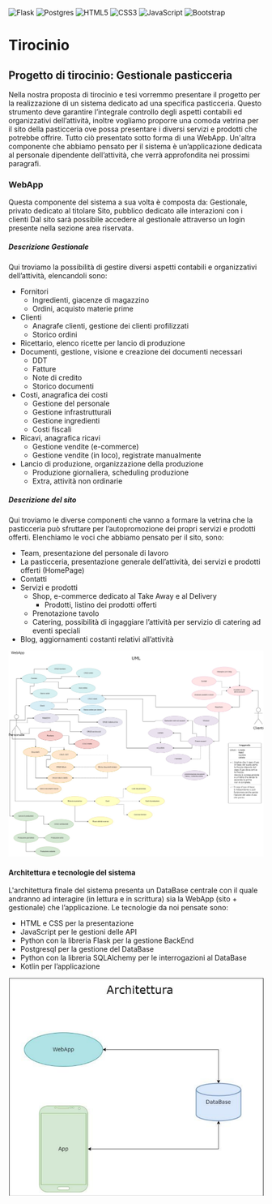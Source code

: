 <div>
  
  ![Flask](https://img.shields.io/badge/flask-%23000.svg?style=for-the-badge&logo=flask&logoColor=white)
  ![Postgres](https://img.shields.io/badge/postgres-%23316192.svg?style=for-the-badge&logo=postgresql&logoColor=white)
  ![HTML5](https://img.shields.io/badge/html5-%23E34F26.svg?style=for-the-badge&logo=html5&logoColor=white)
  ![CSS3](https://img.shields.io/badge/css3-%231572B6.svg?style=for-the-badge&logo=css3&logoColor=white)
  ![JavaScript](https://img.shields.io/badge/javascript-%23323330.svg?style=for-the-badge&logo=javascript&logoColor=%23F7DF1E)
  ![Bootstrap](https://img.shields.io/badge/bootstrap-%238511FA.svg?style=for-the-badge&logo=bootstrap&logoColor=white)
  
</div>

# Tirocinio
## Progetto di tirocinio: Gestionale pasticceria
Nella nostra proposta di tirocinio e tesi vorremmo presentare il progetto per la realizzazione di un sistema dedicato ad una specifica pasticceria.
Questo strumento deve garantire l’integrale controllo degli aspetti contabili ed organizzativi dell’attività, inoltre vogliamo proporre una comoda vetrina per il sito della pasticceria ove possa presentare i diversi servizi e prodotti che potrebbe offrire.
Tutto ciò presentato sotto forma di una WebApp.
Un'altra componente che abbiamo pensato per il sistema è un’applicazione dedicata al personale dipendente dell’attività, che verrà approfondita nei prossimi paragrafi.

### WebApp
Questa componente del sistema a sua volta è composta da:
Gestionale, privato dedicato al titolare
Sito, pubblico dedicato alle interazioni con i clienti
Dal sito sarà possibile accedere al gestionale attraverso un login presente nella sezione area riservata.
##### Descrizione Gestionale
Qui troviamo la possibilità di gestire diversi aspetti contabili e organizzativi dell’attività, elencandoli sono:
- Fornitori
  - Ingredienti, giacenze di magazzino
  - Ordini, acquisto materie prime
- Clienti
  - Anagrafe clienti, gestione dei clienti profilizzati 
  - Storico ordini
- Ricettario, elenco ricette per lancio di produzione
- Documenti, gestione, visione e creazione dei documenti necessari
  - DDT
  - Fatture
  - Note di credito
  - Storico documenti
- Costi, anagrafica dei costi 
  - Gestione del personale
  - Gestione infrastrutturali
  - Gestione ingredienti
  - Costi fiscali
- Ricavi, anagrafica ricavi
  - Gestione vendite (e-commerce)
  - Gestione vendite (in loco), registrate manualmente
- Lancio di produzione, organizzazione della produzione 
    - Produzione giornaliera, scheduling produzione
    - Extra, attività non ordinarie

##### Descrizione del sito 
Qui troviamo le diverse componenti che vanno a formare la vetrina che la pasticceria può sfruttare per l’autopromozione dei propri servizi e prodotti offerti. Elenchiamo le voci che abbiamo pensato per il sito, sono:
- Team, presentazione del personale di lavoro
- La pasticceria, presentazione generale dell’attività, dei servizi e prodotti offerti (HomePage)
- Contatti
- Servizi e prodotti
  - Shop, e-commerce dedicato al Take Away e al Delivery
    - Prodotti, listino dei prodotti offerti
  - Prenotazione tavolo
  - Catering, possibilità di ingaggiare l’attività per servizio di catering ad eventi speciali
- Blog, aggiornamenti costanti relativi all’attività

![uml_webapp](https://github.com/Ghita00/Tirocinio/blob/master/Image_ReadMe/UML_WebApp.jpg "uml_webapp")

#### Architettura e tecnologie del sistema
L'architettura finale del sistema presenta un DataBase centrale con il quale andranno ad interagire (in lettura e in scrittura) sia la WebApp (sito + gestionale) che l’applicazione.
Le tecnologie da noi pensate sono:
- HTML e CSS per la presentazione
- JavaScript per le gestioni delle API
- Python con la libreria Flask per la gestione BackEnd 
- Postgresql per la gestione del DataBase
- Python con la libreria SQLAlchemy per le interrogazioni al DataBase
- Kotlin per l’applicazione

![Architettura](https://github.com/Ghita00/Tirocinio/blob/master/Image_ReadMe/architettura.png "Architettura")
